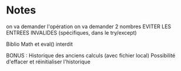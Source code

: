 # Notes

on va demander l'opération
on va demander 2 nombres
EVITER LES ENTREES INVALIDES (spécifiques, dans le try/except)

Biblio Math et eval() interdit

BONUS : Historique des anciens calculs (avec fichier local)
Possibilité d'effacer et réinitialiser l'historique
